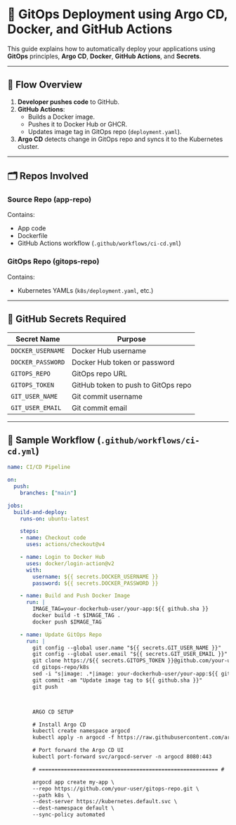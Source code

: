# 🚀 GitOps Deployment using Argo CD, Docker, and GitHub Actions

This guide explains how to automatically deploy your applications using **GitOps** principles, **Argo CD**, **Docker**, **GitHub Actions**, and **Secrets**.

---

## 🧠 Flow Overview

1. **Developer pushes code** to GitHub.
2. **GitHub Actions**:
   - Builds a Docker image.
   - Pushes it to Docker Hub or GHCR.
   - Updates image tag in GitOps repo (`deployment.yaml`).
3. **Argo CD** detects change in GitOps repo and syncs it to the Kubernetes cluster.

---

## 🗂 Repos Involved

### Source Repo (app-repo)
Contains:
- App code
- Dockerfile
- GitHub Actions workflow (`.github/workflows/ci-cd.yml`)

### GitOps Repo (gitops-repo)
Contains:
- Kubernetes YAMLs (`k8s/deployment.yaml`, etc.)

---

## 🔐 GitHub Secrets Required

| Secret Name        | Purpose                            |
|--------------------|-------------------------------------|
| `DOCKER_USERNAME`  | Docker Hub username                |
| `DOCKER_PASSWORD`  | Docker Hub token or password       |
| `GITOPS_REPO`      | GitOps repo URL                    |
| `GITOPS_TOKEN`     | GitHub token to push to GitOps repo|
| `GIT_USER_NAME`    | Git commit username                |
| `GIT_USER_EMAIL`   | Git commit email                   |

---

## 📄 Sample Workflow (`.github/workflows/ci-cd.yml`)

```yaml
name: CI/CD Pipeline

on:
  push:
    branches: ["main"]

jobs:
  build-and-deploy:
    runs-on: ubuntu-latest

    steps:
    - name: Checkout code
      uses: actions/checkout@v4

    - name: Login to Docker Hub
      uses: docker/login-action@v2
      with:
        username: ${{ secrets.DOCKER_USERNAME }}
        password: ${{ secrets.DOCKER_PASSWORD }}

    - name: Build and Push Docker Image
      run: |
        IMAGE_TAG=your-dockerhub-user/your-app:${{ github.sha }}
        docker build -t $IMAGE_TAG .
        docker push $IMAGE_TAG

    - name: Update GitOps Repo
      run: |
        git config --global user.name "${{ secrets.GIT_USER_NAME }}"
        git config --global user.email "${{ secrets.GIT_USER_EMAIL }}"
        git clone https://${{ secrets.GITOPS_TOKEN }}@github.com/your-user/gitops-repo.git
        cd gitops-repo/k8s
        sed -i "s|image: .*|image: your-dockerhub-user/your-app:${{ github.sha }}|" deployment.yaml
        git commit -am "Update image tag to ${{ github.sha }}"
        git push



        ARGO CD SETUP

        # Install Argo CD
        kubectl create namespace argocd
        kubectl apply -n argocd -f https://raw.githubusercontent.com/argoproj/argo-cd/stable/manifests/install.yaml

        # Port forward the Argo CD UI
        kubectl port-forward svc/argocd-server -n argocd 8080:443

        # ========================================================= #

        argocd app create my-app \
        --repo https://github.com/your-user/gitops-repo.git \
        --path k8s \
        --dest-server https://kubernetes.default.svc \
        --dest-namespace default \
        --sync-policy automated
